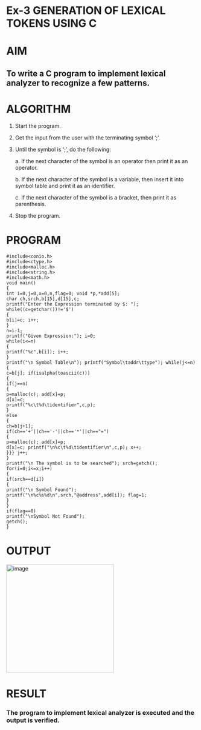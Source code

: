 # Ex-3 GENERATION OF LEXICAL TOKENS USING C
# AIM
## To write a C program to implement lexical analyzer to recognize a few patterns.
# ALGORITHM
1)	Start the program.
2)	Get the input from the user with the terminating symbol ‘;’.
3)	Until the symbol is ‘;’, do the following:
   
    a.	If the next character of the symbol is an operator then print it as an operator.
  	
    b.	If the next character of the symbol is a variable, then insert it into symbol table and print it as an identifier.
  	
    c.	If the next character of the symbol is a bracket, then print it as parenthesis.
  	
5)	Stop the program.
# PROGRAM
```#include<stdio.h>
#include<conio.h> 
#include<ctype.h> 
#include<malloc.h> 
#include<string.h> 
#include<math.h>
void main()
{
int i=0,j=0,x=0,n,flag=0; void *p,*add[5];
char ch,srch,b[15],d[15],c; 
printf("Enter the Expression terminated by $: ");
while((c=getchar())!='$')
{
b[i]=c; i++;
}
n=i-1;
printf("Given Expression:"); i=0;
while(i<=n)
{
printf("%c",b[i]); i++;
}
printf("\n Symbol Table\n"); printf("Symbol\taddr\ttype"); while(j<=n)
{
c=b[j]; if(isalpha(toascii(c)))
{
if(j==n)
{
p=malloc(c); add[x]=p;
d[x]=c;
printf("%c\t%d\tidentifier",c,p);
}
else
{
ch=b[j+1];
if(ch=='+'||ch=='-'||ch=='*'||ch=="=")
{
p=malloc(c); add[x]=p;
d[x]=c; printf("\n%c\t%d\tidentifier\n",c,p); x++;
}}} j++;
}
printf("\n The symbol is to be searched"); srch=getch();
for(i=0;i<=x;i++)
{
if(srch==d[i])
{
printf("\n Symbol Found"); printf("\n%c%s%d\n",srch,"@address",add[i]); flag=1;
}
}
if(flag==0)
printf("\nSymbol Not Found"); 
getch();
}
```
# OUTPUT
<img width="285" alt="image" src="https://github.com/manomadhivanan/Ex-3-GENERATION-OF-LEXICAL-TOKENS-/assets/115543366/539b5190-b4dc-43a5-a57c-41878c650a6d">



# RESULT
### The program to implement lexical analyzer is executed and the output is verified.
